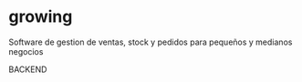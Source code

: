 # growing
Software de gestion de ventas, stock y pedidos para pequeños y medianos negocios

BACKEND
